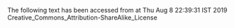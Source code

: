 The following text has been accessed from at Thu Aug 8 22:39:31 IST 2019
Creative_Commons_Attribution-ShareAlike_License
